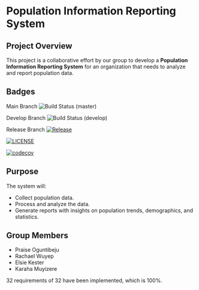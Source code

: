 # Population Information Reporting System

## Project Overview
This project is a collaborative effort by our group to develop a **Population Information Reporting System** for an organization that needs to analyze and report population data.

## Badges

Main Branch ![Build Status (master)](https://img.shields.io/github/actions/workflow/status/Poguns17/seMethodsG7/main.yml?branch=master)

Develop Branch ![Build Status (develop)](https://img.shields.io/github/actions/workflow/status/Poguns17/seMethodsG7/main.yml?branch=develop)

Release Branch [![Release](https://img.shields.io/github/release/Poguns17/seMethodsG7/all.svg?style=flat-square)](https://github.com/Poguns17/seMethodsG7/releases)

[![LICENSE](https://img.shields.io/github/license/Poguns17/seMethodsG7.svg?style=flat-square)](https://github.com/Poguns17/seMethodsG7/blob/master/LICENSE)

[![codecov](https://codecov.io/gh/Poguns17/seMethodsG7/branch/master/graph/badge.svg)](https://codecov.io/gh/Poguns17/seMethodsG7)


## Purpose
The system will:
- Collect population data.
- Process and analyze the data.
- Generate reports with insights on population trends, demographics, and statistics.

## Group Members
- Praise Oguntibeju
- Rachael Wuyep
- Elsie Kester
- Karaha Muyizere

32 requirements of 32 have been implemented, which is 100%.
